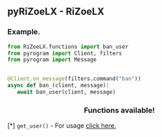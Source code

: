 <h2> pyRiZoeLX - RiZoeLX </h2>

<h3> Example. </h3>

``` python
from RiZoeLX.functions import ban_user
from pyrogram import Client, filters 
from pyrogram import Message


@Client.on_message(filters.command("ban"))
async def ban_(client, message):
   await ban_user(client, message)
```

<h3 align="center"> Functions available! </h3>

[*] <code>get_user()</code> - For usage [click here.](https://github.com/RiZoeLX/pyRiZoeLX/blob/main/RiZoeLX/resources/USAGE.md#-functions-info-and-usage-)
